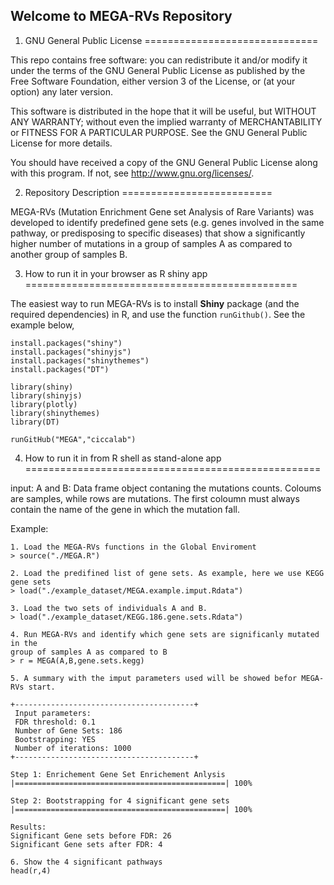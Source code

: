 Welcome to MEGA-RVs Repository
-------------------------------

1. GNU General Public License
==============================

This repo contains free software: you can redistribute it and/or modify
it under the terms of the GNU General Public License as published by
the Free Software Foundation, either version 3 of the License, or
(at your option) any later version.

This software is distributed in the hope that it will be useful,
but WITHOUT ANY WARRANTY; without even the implied warranty of
MERCHANTABILITY or FITNESS FOR A PARTICULAR PURPOSE.  See the
GNU General Public License for more details.

You should have received a copy of the GNU General Public License
along with this program.  If not, see <http://www.gnu.org/licenses/>.


2. Repository Description
==========================

MEGA-RVs (Mutation Enrichment Gene set Analysis of Rare Variants) was developed to 
identify predefined gene sets (e.g. genes involved in the same
pathway, or predisposing to specific diseases) that show a
significantly higher number of mutations in a group of samples A
as compared to another group of samples B.

3. How to run it in your browser as R shiny app
===============================================

The easiest way to run MEGA-RVs is to install **Shiny** package (and the required dependencies) in R, and use the function `runGithub()`. See the example below,
```
install.packages("shiny")
install.packages("shinyjs")
install.packages("shinythemes")
install.packages("DT")

library(shiny)
library(shinyjs)
library(plotly)
library(shinythemes)
library(DT)

runGitHub("MEGA","ciccalab")
```


4. How to run it in from R shell as stand-alone app
===================================================

input:
A and B: Data frame object contaning the mutations counts. Coloums are samples,
while rows are mutations. The first coloumn must always contain the name of the
gene in which the mutation fall.

Example:
```
1. Load the MEGA-RVs functions in the Global Enviroment
> source("./MEGA.R")

2. Load the predifined list of gene sets. As example, here we use KEGG gene sets
> load("./example_dataset/MEGA.example.imput.Rdata")

3. Load the two sets of individuals A and B.
> load("./example_dataset/KEGG.186.gene.sets.Rdata")

4. Run MEGA-RVs and identify which gene sets are significanly mutated in the
group of samples A as compared to B
> r = MEGA(A,B,gene.sets.kegg)

5. A summary with the imput parameters used will be showed befor MEGA-RVs start.

+----------------------------------------+
 Input parameters:
 FDR threshold: 0.1
 Number of Gene Sets: 186
 Bootstrapping: YES
 Number of iterations: 1000
+----------------------------------------+

Step 1: Enrichement Gene Set Enrichement Anlysis
|===============================================| 100%

Step 2: Bootstrapping for 4 significant gene sets
|===============================================| 100%

Results:
Significant Gene sets before FDR: 26
Significant Gene sets after FDR: 4

6. Show the 4 significant pathways
head(r,4)
```